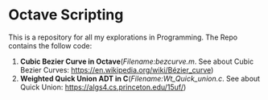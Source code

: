 # Octave Scripting
This is a repository for all my explorations in Programming.
The Repo contains the follow code:
1) **Cubic Bezier Curve in Octave**(*Filename:bezcurve.m*. See about Cubic Bezier Curves: https://en.wikipedia.org/wiki/Bézier_curve)
2) **Weighted Quick Union ADT in C**(*Filename:Wt_Quick_union.c*. See about Quick Union: https://algs4.cs.princeton.edu/15uf/)
